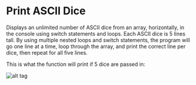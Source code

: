 # Print ASCII Dice
Displays an unlimited number of ASCII dice from an array, horizontally, in the console using switch statements and loops. Each ASCII dice is 5 lines tall. By using multiple nested loops and switch statements, the program will go one line at a time, loop through the array, and print the correct line per dice, then repeat for all five lines.

This is what the function will print if 5 dice are passed in:

![alt tag](https://cloud.githubusercontent.com/assets/6325417/13621703/693c8f00-e54e-11e5-8e5a-106b665f3ed8.PNG)
